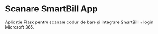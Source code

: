 # Scanare SmartBill App

Aplicație Flask pentru scanare coduri de bare și integrare SmartBill + login Microsoft 365.